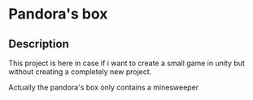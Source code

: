 # Pandora's box

## Description

This project is here in case if i want to create a small game in unity but without creating a completely new project.

Actually the pandora's box only contains a minesweeper
